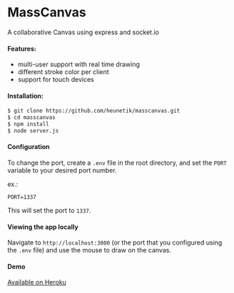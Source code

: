 # MassCanvas
A collaborative Canvas using express and socket.&#8203;io

#### Features:
- multi-user support with real time drawing
- different stroke color per client
- support for touch devices

#### Installation:

```sh
$ git clone https://github.com/heunetik/masscanvas.git
$ cd masscanvas
$ npm install
$ node server.js
```

#### Configuration

To change the port, create a `.env` file in the root directory, and set the `PORT` variable to your desired port number.

ex.:
```
PORT=1337
```

This will set the port to `1337`.

#### Viewing the app locally

Navigate to `http://localhost:3000` (or the port that you configured using the `.env` file) and use the mouse to draw on the canvas.

#### Demo
[Available on Heroku](https://masscanvas.herokuapp.com/)